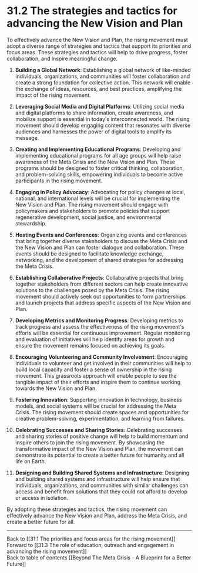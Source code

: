 # 31.2 The strategies and tactics for advancing the New Vision and Plan

To effectively advance the New Vision and Plan, the rising movement must adopt a diverse range of strategies and tactics that support its priorities and focus areas. These strategies and tactics will help to drive progress, foster collaboration, and inspire meaningful change.

1.  **Building a Global Network**: Establishing a global network of like-minded individuals, organizations, and communities will foster collaboration and create a strong foundation for collective action. This network will enable the exchange of ideas, resources, and best practices, amplifying the impact of the rising movement.
    
2.  **Leveraging Social Media and Digital Platforms**: Utilizing social media and digital platforms to share information, create awareness, and mobilize support is essential in today's interconnected world. The rising movement should develop engaging content that resonates with diverse audiences and harnesses the power of digital tools to amplify its message.
    
3.  **Creating and Implementing Educational Programs**: Developing and implementing educational programs for all age groups will help raise awareness of the Meta Crisis and the New Vision and Plan. These programs should be designed to foster critical thinking, collaboration, and problem-solving skills, empowering individuals to become active participants in the rising movement.
    
4.  **Engaging in Policy Advocacy**: Advocating for policy changes at local, national, and international levels will be crucial for implementing the New Vision and Plan. The rising movement should engage with policymakers and stakeholders to promote policies that support regenerative development, social justice, and environmental stewardship.
    
5.  **Hosting Events and Conferences**: Organizing events and conferences that bring together diverse stakeholders to discuss the Meta Crisis and the New Vision and Plan can foster dialogue and collaboration. These events should be designed to facilitate knowledge exchange, networking, and the development of shared strategies for addressing the Meta Crisis.
    
6.  **Establishing Collaborative Projects**: Collaborative projects that bring together stakeholders from different sectors can help create innovative solutions to the challenges posed by the Meta Crisis. The rising movement should actively seek out opportunities to form partnerships and launch projects that address specific aspects of the New Vision and Plan.
    
7.  **Developing Metrics and Monitoring Progress**: Developing metrics to track progress and assess the effectiveness of the rising movement's efforts will be essential for continuous improvement. Regular monitoring and evaluation of initiatives will help identify areas for growth and ensure the movement remains focused on achieving its goals.
    
8.  **Encouraging Volunteering and Community Involvement**: Encouraging individuals to volunteer and get involved in their communities will help to build local capacity and foster a sense of ownership in the rising movement. This grassroots approach will enable people to see the tangible impact of their efforts and inspire them to continue working towards the New Vision and Plan.
    
9.  **Fostering Innovation**: Supporting innovation in technology, business models, and social systems will be crucial for addressing the Meta Crisis. The rising movement should create spaces and opportunities for creative problem-solving, experimentation, and learning from failures.
    
10.  **Celebrating Successes and Sharing Stories**: Celebrating successes and sharing stories of positive change will help to build momentum and inspire others to join the rising movement. By showcasing the transformative impact of the New Vision and Plan, the movement can demonstrate its potential to create a better future for humanity and all life on Earth.
    
11. **Designing and Building Shared Systems and Infrastructure**: Designing and building shared systems and infrastructure will help ensure that individuals, organizations, and communities with similar challenges can access and benefit from solutions that they could not afford to develop or access in isolation. 

By adopting these strategies and tactics, the rising movement can effectively advance the New Vision and Plan, address the Meta Crisis, and create a better future for all.

---

Back to [[31.1 The priorities and focus areas for the rising movement]]  
Forward to [[31.3 The role of education, outreach and engagement in advancing the rising movement]]  
Back to table of contents [[Beyond The Meta Crisis - A Blueprint for a Better Future]]
